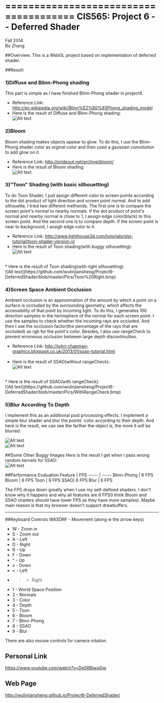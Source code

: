 ======================================
CIS565: Project 6 -- Deferred Shader
======================================
Fall 2014 <br />
Bo Zhang<br />

##Overview:
This is a WebGL project based on implementation of deferred shader.

##Result:
### 1)Diffuse and Blinn-Phong shading<br />
This part is simple as I have finished Blinn-Phong shader in project4.<br />
* Reference Link: http://en.wikipedia.org/wiki/Blinn%E2%80%93Phong_shading_model<br />
* Here is the result of Diffuse and Blinn-Phong shading:<br />
![Alt text](https://github.com/wulinjiansheng/Project6-DeferredShader/blob/master/Pics/BlinnPhong.bmp)

### 2)Bloom<br />
Bloom shading makes objects appear to glow. To do this, I use the Blinn-Phong shader color as orginal color and then used a gaussian convolution to add glow on it.<br />
* Reference Link: http://prideout.net/archive/bloom/<br />
* Here is the result of Bloom shading:<br />
![Alt text](https://github.com/wulinjiansheng/Project6-DeferredShader/blob/master/Pics/Bloom.bmp)

### 3)"Toon" Shading (with basic silhouetting)
To do Toon Shader, I just assign different color to screen points according to the dot product of light direction and screen point normal. And to add silhouette, I tried two different methonds. The first one is to compare the screen point's normal to nearby normals. If the dot product of point's normal and nearby normal is close to 1, I assign edge color(black) to this screen point. And the second one is to compare depth. If the screen point is near to background, I assigh edge color to it.<br />
* Reference Link: http://www.lighthouse3d.com/tutorials/glsl-tutorial/toon-shader-version-ii/<br />
* Here is the result of Toon shading(with buggy silhouetting):<br />
![Alt text](https://github.com/wulinjiansheng/Project6-DeferredShader/blob/master/Pics/ToonBuggy.bmp)
<br />
* Here is the result of Toon shading(with right silhouetting):<br />
![Alt text](https://github.com/wulinjiansheng/Project6-DeferredShader/blob/master/Pics/Toon%20Right.bmp)<br />

### 4)Screen Space Ambient Occlusion
Ambient occlusion is an approximation of the amount by which a point on a surface is occluded by the surrounding geometry, which affects the accessibility of that point by incoming light. To do this, I generates 100 direction samples in the hemisphere of the normal for each screen point. I use the samples to check whether the incoming rays are occluded. And then I use the occlusion factor(the percentage of the rays that are occluded) as rgb for the point's color. Besides, I also use rangeCheck to prevent erroneous occlusion between large depth discontinuities.<br />
* Reference Link: http://john-chapman-graphics.blogspot.co.uk/2013/01/ssao-tutorial.html<br /><br />
* Here is the result of SSAO(without rangeCheck):<br />
![Alt text](https://github.com/wulinjiansheng/Project6-DeferredShader/blob/master/Pics/WithoutRangeCheck.bmp)
<br />
* Here is the result of SSAO(with rangeCheck):<br />
![Alt text](https://github.com/wulinjiansheng/Project6-DeferredShader/blob/master/Pics/WithRangeCheck.bmp)<br />

### 5)Blur According To Depth
I implement this as an additional post processing effects. I implement a simple blur shader and blur the points' color according to their depth. And here is the result, we can see the farther the object is, the more it will be blurred.<br />

![Alt text](https://github.com/wulinjiansheng/Project6-DeferredShader/blob/master/Pics/Blur.bmp)<br />
![Alt text](https://github.com/wulinjiansheng/Project6-DeferredShader/blob/master/Pics/Blur2.bmp)<br />

##Some Other Buggy Images
Here is the result I get when I pass wrong random kernels for SSAO:<br />
![Alt text](https://github.com/wulinjiansheng/Project6-DeferredShader/blob/master/Pics/wrong.bmp)<br />

##Performance Evaluation
Feature | FPS
----- | ----- 
Blinn-Phong | 6 FPS 
Bloom | 6 FPS 
Toon | 6 FPS 
SSAO| 6 FPS
Blur | 6 FPS

The FPS drops down greatly when I use my self-defined shaders. I don't know why it happens and why all features are 6 FPS(I think Bloom and SSAO shaders should have lower FPS as they have more samples). Maybe main reason is that my browser doesn't support drawbuffers. 

-------------------------------------------------------------------------------
##Keyboard Controls
WASDRF - Movement (along w the arrow keys)
* W - Zoom in
* S - Zoom out
* A - Left
* D - Right
* R - Up
* F - Down
* ^ - Up
* v - Down
* < - Left
* > - Right
* 1 - World Space Position
* 2 - Normals
* 3 - Color
* 4 - Depth
* 5 - Toon
* 6 - Bloom
* 7 - Blinn-Phong
* 8 - SSAO
* 9 - Blur

There are also mouse controls for camera rotation.

Personal Link
-------------------------------------------------------------------------------
https://www.youtube.com/watch?v=Dg5RBjwsi0w <br />

Web Page
-------------------------------------------------------------------------------
http://wulinjiansheng.github.io/Project6-DeferredShader/
